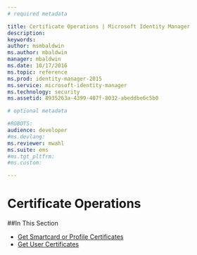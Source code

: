 ```yaml
---
# required metadata

title: Certificate Operations | Microsoft Identity Manager
description:
keywords:
author: msmbaldwin
ms.author: mbaldwin
manager: mbaldwin
ms.date: 10/17/2016
ms.topic: reference
ms.prod: identity-manager-2015
ms.service: microsoft-identity-manager
ms.technology: security
ms.assetid: 8935263a-4399-407f-8032-abeddbe6c5b0

# optional metadata

#ROBOTS:
audience: developer
#ms.devlang:
ms.reviewer: mwahl
ms.suite: ems
#ms.tgt_pltfrm:
#ms.custom:

---
```


# Certificate Operations
##In This Section

- [Get Smartcard or Profile Certificates](get-smartcard-profile-certificates.md)
- [Get User Certificates](get-user-certificates.md)
